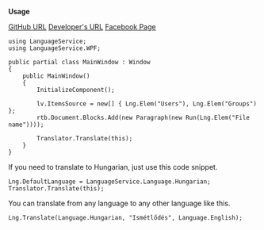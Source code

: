 **Usage**

[GitHub URL](https://github.com/Mortens4444/LanguageService)
[Developer's URL](http://w3.hdsnet.hu/mortens/)
[Facebook Page](https://www.facebook.com/developersdream)

```
using LanguageService;
using LanguageService.WPF;

public partial class MainWindow : Window
{
	public MainWindow()
	{
		InitializeComponent();

		lv.ItemsSource = new[] { Lng.Elem("Users"), Lng.Elem("Groups") };
		rtb.Document.Blocks.Add(new Paragraph(new Run(Lng.Elem("File name"))));

		Translator.Translate(this);
	}
}
```

If you need to translate to Hungarian, just use this code snippet.
```
Lng.DefaultLanguage = LanguageService.Language.Hungarian;
Translator.Translate(this);
```

You can translate from any language to any other language like this.
```
Lng.Translate(Language.Hungarian, "Ismétlődés", Language.English);
```